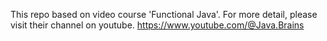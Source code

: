 This repo based on video course 'Functional Java'.
For more detail, please visit their channel on youtube.
https://www.youtube.com/@Java.Brains